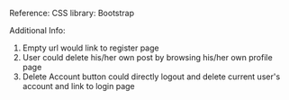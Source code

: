Reference:
CSS library: Bootstrap

Additional Info:
1. Empty url would link to register page
2. User could delete his/her own post by browsing his/her own profile page
3. Delete Account button could directly logout and delete current user's account and link to login page
